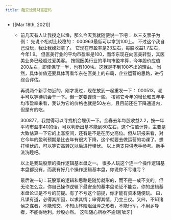 ```yaml
---
title: 酷安沈哥财富密码
---
```


- [[Mar 18th, 2021]]
	- 前几天有人让我授之以渔，那么今天我就随便说一下吧：
	  以三支票子为例：
	  先说个相对比较稳的：
	  000963最低可以拿到100上。
	  不过这个我自己没玩，我让我媳妇拿了。
	  它现在市盈率是23左右，每股收益1.7左右，今年1.9。
	  但医美行业的平均市盈率是100，而华东现在向医美转型，其医美业务已经超过爱美客。
	  按照医美行业的平均市盈率算，今年股价应值200左右，即使保守一半，也有100块。这就是不到100不出的理由。
	  当然，具体价值还要具体再看华东在医美上的布局，企业运营的思路，进行综合评估。
	  
	  再说两个新手勿近的，刚才发过，现在放到一起重发一下：
	  000513，老手可以等待机会干一下。但一定要谨慎一些。
	  按照它今年的增长和五年平均市盈率来看，我认为它的价格也就是50左右，且目前还在下降通道内，但是有的吃。
	  
	  300877，我觉得可以寻找机会埋伏一下。金春去年每股收益2.2，按一年平均市盈率40的话，可以判断出基本能到80左右，这个估值计算，主要是大致估算一下它的上涨空间，还有是不是在历史高位。但从研报来看，对它今年的盈利预期是比去年有很大下降，这个就要去做运营的功课了。想打埋伏的，可以等它高转送以后进行埋伏。
	  以上两支只供老手参考。新手洗洗睡吧。
	  
	  以上是我玩股票的操作逻辑基本盘之一。
	  很多人玩这个连一个操作逻辑基本盘都没有，而我有好几个操作逻辑基本盘，你说你不亏谁亏？
	  
	  最后说一句：玩股票的逻辑和思路是随势就形的，而不是一成不变的。但无论怎么变，你自己操作逻辑下最安全的基本盘论证不能变。你的逻辑基本盘论证是不亏的前提。有了不亏这个前提，你才能有资本随便玩。
	  曰，凡谋有道，必得其所因，以求其情；审得其情，乃立三仪。又曰，不知诸侯之谋者，不能预交，不知山林险阻沮泽之形者，不能行军，不用乡导者，不能得地利。炒股亦然。
	  这叫随心所欲不逾矩[呲牙]